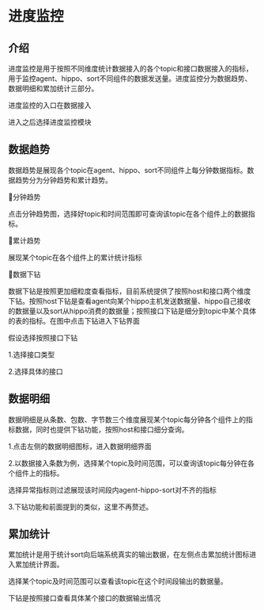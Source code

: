 # 进度监控

## 介绍

进度监控是用于按照不同维度统计数据接入的各个topic和接口数据接入的指标，用于监控agent、hippo、sort不同组件的数据发送量。进度监控分为数据趋势、数据明细和累加统计三部分。

进度监控的入口在数据接入

进入之后选择进度监控模块

## 数据趋势

数据趋势是展现各个topic在agent、hippo、sort不同组件上每分钟数据指标。数据趋势分为分钟趋势和累计趋势。

分钟趋势

点击分钟趋势图，选择好topic和时间范围即可查询该topic在各个组件上的数据指标。

累计趋势

展现某个topic在各个组件上的累计统计指标

数据下钻

数据下钻是按照更加细粒度查看指标，目前系统提供了按照host和接口两个维度下钻。按照host下钻是查看agent向某个hippo主机发送数据量、hippo自己接收的数据量以及sort从hippo消费的数据量；按照接口下钻是细分到topic中某个具体的表的指标。在图中点击下钻进入下钻界面

假设选择按照接口下钻

1.选择接口类型

2.选择具体的接口

## 数据明细

数据明细是从条数、包数、字节数三个维度展现某个topic每分钟各个组件上的指标数据，同时也提供下钻功能，按照host和接口细分查询。

1.点击左侧的数据明细图标，进入数据明细界面

2.以数据接入条数为例，选择某个topic及时间范围，可以查询该topic每分钟在各个组件上的指标。

选择异常指标则过滤展现该时间段内agent-hippo-sort对不齐的指标

3.下钻功能和前面提到的类似，这里不再赘述。

## 累加统计

累加统计是用于统计sort向后端系统真实的输出数据，在左侧点击累加统计图标进入累加统计界面。

选择某个topic及时间范围可以查看该topic在这个时间段输出的数据量。

下钻是按照接口查看具体某个接口的数据输出情况

